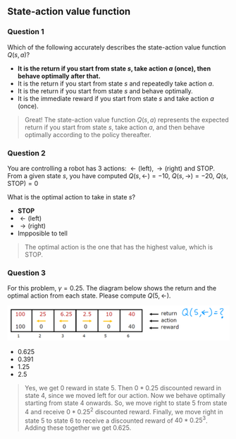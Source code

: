 ## State-action value function

### Question 1

Which of the following accurately describes the state-action value function $Q (s, a)$?

- **It is the return if you start from state $s$, take action $a$ (once), then behave optimally after that.**
- It is the return if you start from state $s$ and repeatedly take action $a$.
- It is the return if you start from state $s$ and behave optimally.
- It is the immediate reward if you start from state $s$ and take action $a$ (once).

> Great! The state-action value function $Q(s,a)$ represents the expected return if you start from state $s$, take action $a$, and then behave optimally according to the policy thereafter.

### Question 2

You are controlling a robot has 3 actions: $\leftarrow\text{(left)},\rightarrow\text{(right)}$ and STOP. From a given state $s$, you have computed $Q(s,\leftarrow)=-10$, $Q(s,\rightarrow)=-20$, $Q(s,\text{STOP})=0$

What is the optimal action to take in state $s$?

- **STOP**
- $\leftarrow\text{(left)}$
- $\rightarrow\text{(right)}$
- Impposible to tell

> The optimal action is the one that has the highest value, which is STOP.

### Question 3

For this problem, $\gamma=0.25$. The diagram below shows the return and the optimal action from each state. Please compute $Q(5,\leftarrow)$.

![2](./images/2.png)

- 0.625
- 0.391
- 1.25
- 2.5

> Yes, we get $0$ reward in state 5. Then $0*0.25$ discounted reward in state 4, since we moved left for our action. Now we behave optimally starting from state 4 onwards. So, we move right to state 5 from state 4 and receive $0*0.25^{2}$ discounted reward. Finally, we move right in state 5 to state 6 to receive a discounted reward of $40*0.25^{3}$. Adding these together we get $0.625$.
